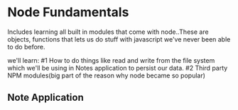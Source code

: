 # Node Fundamentals

Includes learning all built in modules that come with node..These are objects, functions that lets us do stuff with javascript we've never been able to do before.

we'll learn:
#1 How to do things like read and write from the file system which we'll be using in Notes application to persist our data.
#2 Third party NPM modules(big part of the reason why node became so popular)

## Note Application
